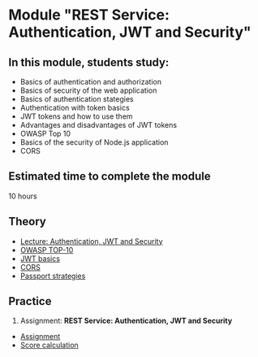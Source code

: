 # Module "REST Service: Authentication, JWT and Security"

## In this module, students study:

- Basics of authentication and authorization
- Basics of security of the web application
- Basics of authentication stategies
- Authentication with token basics
- JWT tokens and how to use them
- Advantages and disadvantages of JWT tokens
- OWASP Top 10
- Basics of the security of Node.js application
- CORS

## Estimated time to complete the module
10 hours

## Theory
- [Lecture: Authentication, JWT and Security](https://www.youtube.com/watch?v=K0K4bCQAfUM)
- [OWASP TOP-10](https://owasp.org/www-project-top-ten/)
- [JWT basics](https://jwt.io/introduction)
- [CORS](https://developer.mozilla.org/en-US/docs/Web/HTTP/CORS)
- [Passport strategies](https://www.passportjs.org/packages/)

## Practice
1. Assignment: **REST Service: Authentication, JWT and Security**
  - [Assignment](https://expample.com)
  - [Score calculation](https://expample.com)